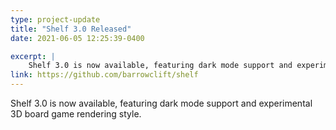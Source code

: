 ```yaml
---
type: project-update
title: "Shelf 3.0 Released"
date: 2021-06-05 12:25:39-0400

excerpt: |
    Shelf 3.0 is now available, featuring dark mode support and experimental 3D board game rendering style.
link: https://github.com/barrowclift/shelf
---
```


Shelf 3.0 is now available, featuring dark mode support and experimental 3D board game rendering style.